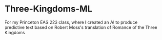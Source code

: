 # Three-Kingdoms-ML
For my Princeton EAS 223 class, where I created an AI to produce predictive text based on Robert Moss's translation of Romance of the Three Kingdoms
